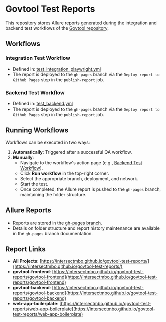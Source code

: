 # Govtool Test Reports

This repository stores Allure reports generated during the integration and backend test workflows of the [Govtool repository](https://github.com/IntersectMBO/govtool).

## Workflows

### Integration Test Workflow
- Defined in: [test_integration_playwright.yml](https://github.com/IntersectMBO/govtool/blob/develop/.github/workflows/test_integration_playwright.yml)
- The report is deployed to the `gh-pages` branch via the `Deploy report to Github Pages` step in the `publish-report` job.

### Backend Test Workflow
- Defined in: [test_backend.yml](https://github.com/IntersectMBO/govtool/blob/develop/.github/workflows/test_backend.yml)
- The report is deployed to the `gh-pages` branch via the `Deploy report to Github Pages` step in the `publish-report` job.

## Running Workflows
Workflows can be executed in two ways:
1. **Automatically**: Triggered after a successful QA workflow.
2. **Manually**:
   - Navigate to the workflow's action page (e.g., [Backend Test Workflow](https://github.com/IntersectMBO/govtool/actions/workflows/test_backend.yml)).
   - Click **Run workflow** in the top-right corner.
   - Select the appropriate branch, deployment, and network.
   - Start the test.
   - Once completed, the Allure report is pushed to the `gh-pages` branch, maintaining the folder structure.

## Allure Reports
- Reports are stored in the [gh-pages branch](https://github.com/IntersectMBO/govtool-test-reports/tree/gh-pages/).
- Details on folder structure and report history maintenance are available in the `gh-pages` branch documentation.


## Report Links
- **All Projects**: [https://intersectmbo.github.io/govtool-test-reports/](https://intersectmbo.github.io/govtool-test-reports/)
- **govtool-frontend**: [https://intersectmbo.github.io/govtool-test-reports/govtool-frontend](https://intersectmbo.github.io/govtool-test-reports/govtool-frontend)
- **govtool-backend**: [https://intersectmbo.github.io/govtool-test-reports/govtool-backend](https://intersectmbo.github.io/govtool-test-reports/govtool-backend)
- **web-app-boilerplate**: [https://intersectmbo.github.io/govtool-test-reports/web-app-boilerplate](https://intersectmbo.github.io/govtool-test-reports/web-app-boilerplate)
